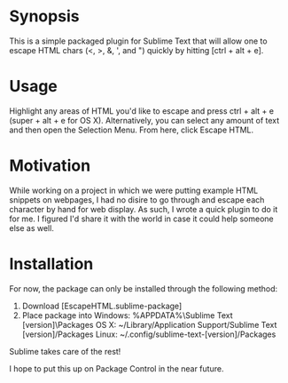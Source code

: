 Synopsis
========
This is a simple packaged plugin for Sublime Text that will allow one to escape HTML chars (<, >, &, ', and ") quickly by hitting [ctrl + alt + e].

Usage
=====
Highlight any areas of HTML you'd like to escape and press ctrl + alt + e (super + alt + e for OS X). Alternatively, you can select any amount of text and then open the Selection Menu. From here, click Escape HTML.

Motivation
==========
While working on a project in which we were putting example HTML snippets on webpages, I had no disire to go through and escape each character by hand for web display. As such, I wrote a quick plugin to do it for me. I figured I'd share it with the world in case it could help someone else as well.

Installation
============
For now, the package can only be installed through the following method:
1. Download [EscapeHTML.sublime-package]
2. Place package into 
	Windows: %APPDATA%\Sublime Text [version]\Packages
	OS X:    ~/Library/Application Support/Sublime Text [version]/Packages
	Linux:   ~/.config/sublime-text-[version]/Packages

Sublime takes care of the rest!

I hope to put this up on Package Control in the near future.
